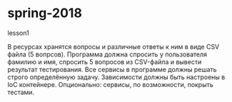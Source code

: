 # spring-2018

lesson1

В ресурсах хранятся вопросы и различные ответы к ним в виде CSV файла (5 вопрсов). Программа должна спросить у пользователя фамилию и имя, спросить 5 вопросов из CSV-файла и вывести результат тестирования.
Все сервисы в программе должны решать строго определённую задачу. Зависимости должны быть настроены в IoC контейнере.
Опционально: сервисы, по возможности, покрыть тестами. 